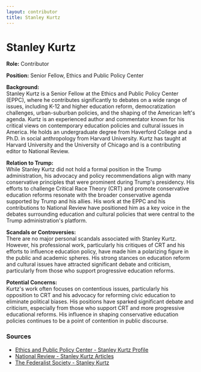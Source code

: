 ```yaml
---
layout: contributor  
title: Stanley Kurtz  
---
```


# Stanley Kurtz

**Role:** Contributor

**Position:** Senior Fellow, Ethics and Public Policy Center

**Background:**  
Stanley Kurtz is a Senior Fellow at the Ethics and Public Policy Center (EPPC), where he contributes significantly to debates on a wide range of issues, including K-12 and higher education reform, democratization challenges, urban-suburban policies, and the shaping of the American left's agenda. Kurtz is an experienced author and commentator known for his critical views on contemporary education policies and cultural issues in America. He holds an undergraduate degree from Haverford College and a Ph.D. in social anthropology from Harvard University. Kurtz has taught at Harvard University and the University of Chicago and is a contributing editor to National Review.

**Relation to Trump:**  
While Stanley Kurtz did not hold a formal position in the Trump administration, his advocacy and policy recommendations align with many conservative principles that were prominent during Trump's presidency. His efforts to challenge Critical Race Theory (CRT) and promote conservative education reforms resonate with the broader conservative agenda supported by Trump and his allies. His work at the EPPC and his contributions to National Review have positioned him as a key voice in the debates surrounding education and cultural policies that were central to the Trump administration's platform.

**Scandals or Controversies:**  
There are no major personal scandals associated with Stanley Kurtz. However, his professional work, particularly his critiques of CRT and his efforts to influence education policy, have made him a polarizing figure in the public and academic spheres. His strong stances on education reform and cultural issues have attracted significant debate and criticism, particularly from those who support progressive education reforms.

**Potential Concerns:**  
Kurtz's work often focuses on contentious issues, particularly his opposition to CRT and his advocacy for reforming civic education to eliminate political biases. His positions have sparked significant debate and criticism, especially from those who support CRT and more progressive educational reforms. His influence in shaping conservative education policies continues to be a point of contention in public discourse.

### Sources
- [Ethics and Public Policy Center - Stanley Kurtz Profile](https://eppc.org/author/stanley_kurtz/)
- [National Review - Stanley Kurtz Articles](https://www.nationalreview.com/author/stanley-kurtz/)
- [The Federalist Society - Stanley Kurtz](https://fedsoc.org/contributors/stanley-kurtz)
